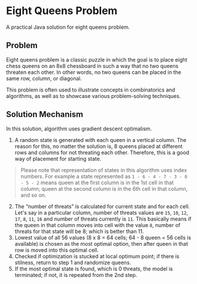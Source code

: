 # Eight Queens Problem
A practical Java solution for eight queens problem. 

## Problem
Eight queens problem is a classic puzzle in which the goal is to place eight chess queens on an 8x8 chessboard in such a way that no two queens threaten each other.
In other words, no two queens can be placed in the same row, column, or diagonal.  

This problem is often used to illustrate concepts in combinatorics and algorithms, as well as to showcase various problem-solving techniques.

## Solution Mechanism

In this solution, algorithm uses gradient descent optimalism.

1. A random state is generated with each queen in a vertical column. The reason for this, no matter the solution is, 8 queens placed at different rows and columns for not threating each other. Therefore, this is a good way of placement for starting state.

> Please note that representation of states in this algorithm uses index numbers. For example a state represented as `1 - 6 - 4 - 7 - 3 - 0 - 5 - 2` means queen at the first column is in the 1st cell in that column; queen at the second column is in the 6th cell in that column, and so on.

2. The “number of threats” is calculated for current state and for each cell. Let's say in a particular column, number of threats values are `15`, `10`, `12`, `17`, `8`, `11`, `16` and number of threats currently is `11`. This basically means if the queen in that column moves into cell with the value `8`, number of threats for that state will be 8; which is better than 11.
3. Lowest value of all 56 values (8 x 8 = 64 cells; 64 - 8 queen = 56 cells is available) is chosen as the most optimal option, then after queen in that row is moved into this optimal cell.
4. Checked if optimization is stucked at local optimum point; if there is stilness, return to step 1 and randomize queens.
5. If the most optimal state is found, which is 0 threats, the model is terminated; if not, it is repeated from the 2nd step.
